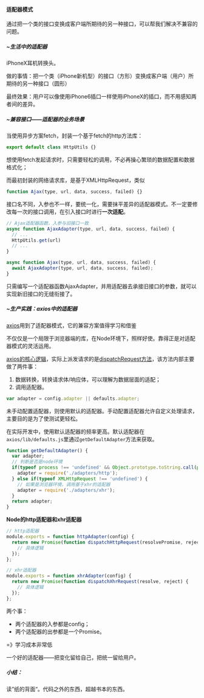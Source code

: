 #### 适配器模式

通过把一个类的接口变换成客户端所期待的另一种接口，可以帮我们解决不兼容的问题。



##### ~生活中的适配器

iPhoneX耳机转换头。

做的事情：把一个类（iPhone新机型）的接口（方形）变换成客户端（用户）所期待的另一种接口（圆形）

最终效果：用户可以像使用iPhone6插口一样使用iPhoneX的插口，而不用感知两者间的差异。



##### ~兼容接口——适配器的业务场景

当使用异步方案fetch，封装一个基于fetch的http方法库：

```javascript
export default class HttpUtils {}
```

想使用fetch发起请求时，只需要轻松的调用，不必再操心繁琐的数据配置和数据格式化；

而最初封装的网络请求库，是基于XMLHttpRequest，类似

```javascript
function Ajax(type, url, data, success, failed) {}
```

接口名不同，入参也不一样，要统一化，需要抹平差异的适配器模式。不一定要修改每一次的接口调用，在引入接口时进行**一次适配**。

```javascript
// Ajax适配器函数，入参与旧接口一致
async function AjaxAdapter(type, url, data, success, failed) {
  // ...
  HttpUtils.get(url)
  // ...
}

async function Ajax(type, url, data, success, failed) {
  await AjaxAdapter(type, url, data, success, failed);
}
```

只需编写一个适配器函数AjaxAdapter，并用适配器去承接旧接口的参数，就可以实现新旧接口的无缝衔接了。



##### ~生产实践：axios中的适配器

[axios](https://github.com/axios/axios)用到了适配器模式，它的兼容方案值得学习和借鉴

不仅仅是一个局限于浏览器端的库，在Node环境下，照样好使。靠得正是对适配器模式的灵活运用。

[axios的核心逻辑](https://github.com/axios/axios/blob/master/lib/core/Axios.js)，实际上派发请求的是[dispatchRequest方法](https://github.com/axios/axios/blob/master/lib/core/dispatchRequest.js)，该方法内部主要做了两件事：

1. 数据转换，转换请求体/响应体，可以理解为数据层面的适配；
2. 调用适配器。

```javascript
var adapter = config.adapter || defaults.adapter;
```

未手动配置适配器，则使用默认的适配器。手动配置适配器允许自定义处理请求，主要目的是为了使测试更轻松。

在实际开发中，使用默认适配器的频率更高。默认适配器在`axios/lib/defaults.js`里通过`getDefaultAdapter`方法来获取。

```javascript
function getDefaultAdapter() {
  var adapter;
  // 判断是否是node环境
  if(typeof process !== 'undefined' && Object.prototype.toString.call(process) === '[object process]') {
    adapter = require('./adapters/http');
  } else if(typeof XMLHttpRequest !== 'undefined') {
    // 如果是浏览器环境，调用基于xhr的适配器
    adapter = require('./adapters/xhr');
  }
  return adapter;
}
```

**Node的http适配器和xhr适配器**

```javascript
// http适配器
module.exports = function httpAdapter(config) {
  return new Promise(function dispatchHttpRequest(resolvePromise, rejectPromise) {
    // 具体逻辑
  });
};

// xhr适配器
module.exports = function xhrAdapter(config) {
  return new Promise(function dispatchXhrRequest(resolve, reject) {
    // 具体逻辑
  });
};
```

两个事：

* 两个适配器的入参都是config；
* 两个适配器的出参都是一个Promise。

=》学习成本非常低

一个好的适配器——把变化留给自己，把统一留给用户。



##### 小结：

读”纸的背面“。代码之外的东西，超越书本的东西。